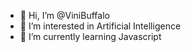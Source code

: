 - 👋 Hi, I’m @ViniBuffalo
- 👀 I’m interested in Artificial Intelligence
- 🌱 I’m currently learning Javascript
